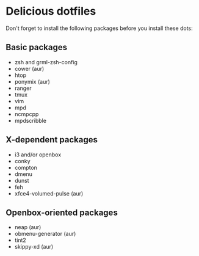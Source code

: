 Delicious dotfiles
=====

Don't forget to install the following packages before you install these dots:

Basic packages
-----

- zsh and grml-zsh-config
- cower (aur)
- htop
- ponymix (aur)
- ranger
- tmux
- vim
- mpd
- ncmpcpp
- mpdscribble

X-dependent packages
-----

- i3 and/or openbox
- conky
- compton
- dmenu
- dunst
- feh
- xfce4-volumed-pulse (aur)

Openbox-oriented packages
-----

- neap (aur)
- obmenu-generator (aur)
- tint2
- skippy-xd (aur)

